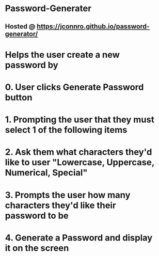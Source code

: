# Password-Generater


## Hosted @ https://jconnro.github.io/password-generator/

# Helps the user create a new password by 
# 0. User clicks Generate Password button
# 1. Prompting the user that they must select 1 of the following items
# 2. Ask them what characters they'd like to user "Lowercase, Uppercase, Numerical, Special" 
# 3. Prompts the user how many characters they'd like their password to be
# 4. Generate a Password and display it on the screen

